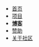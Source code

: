 - <a href="../index.html">首页</a>
- <a href="../page/projects.html">项目</a>
- <a href="../blog" style="text-decoration: underline;font-weight: bold;" >博客</a>
- <a href="../page/donate.html" >赞助</a>
- <a href="../page/community.html">关于社区</a>